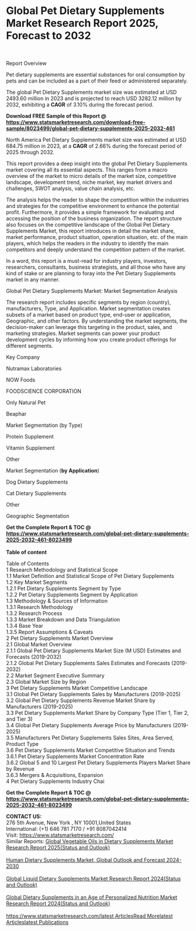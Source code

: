 <h1>Global Pet Dietary Supplements Market Research Report 2025, Forecast to 2032</h1><br/><p>Report Overview</p><p>Pet dietary supplements are essential substances for oral consumption by pets and can be included as a part of their feed or administered separately.</p><p>The global Pet Dietary Supplements market size was estimated at USD 2493.60 million in 2023 and is projected to reach USD 3282.12 million by 2032, exhibiting a <strong>CAGR</strong> of 3.10% during the forecast period.</p><p><strong>Download FREE Sample of this Report @ <a href="https://www.statsmarketresearch.com/download-free-sample/8023499/global-pet-dietary-supplements-2025-2032-461">https://www.statsmarketresearch.com/download-free-sample/8023499/global-pet-dietary-supplements-2025-2032-461</a></strong></p><p>North America Pet Dietary Supplements market size was estimated at USD 684.75 million in 2023, at a <strong>CAGR</strong> of 2.66% during the forecast period of 2025 through 2032.</p><p>This report provides a deep insight into the global Pet Dietary Supplements market covering all its essential aspects. This ranges from a macro overview of the market to micro details of the market size, competitive landscape, development trend, niche market, key market drivers and challenges, SWOT analysis, value chain analysis, etc.</p><p>The analysis helps the reader to shape the competition within the industries and strategies for the competitive environment to enhance the potential profit. Furthermore, it provides a simple framework for evaluating and accessing the position of the business organization. The report structure also focuses on the competitive landscape of the Global Pet Dietary Supplements Market, this report introduces in detail the market share, market performance, product situation, operation situation, etc. of the main players, which helps the readers in the industry to identify the main competitors and deeply understand the competition pattern of the market.</p><p>In a word, this report is a must-read for industry players, investors, researchers, consultants, business strategists, and all those who have any kind of stake or are planning to foray into the Pet Dietary Supplements market in any manner.</p><p>Global Pet Dietary Supplements Market: Market Segmentation Analysis</p><p>The research report includes specific segments by region (country), manufacturers, Type, and Application. Market segmentation creates subsets of a market based on product type, end-user or application, Geographic, and other factors. By understanding the market segments, the decision-maker can leverage this targeting in the product, sales, and marketing strategies. Market segments can power your product development cycles by informing how you create product offerings for different segments.</p><p>Key Company</p><p>Nutramax Laboratories</p><p>NOW Foods</p><p>FOODSCIENCE CORPORATION</p><p>Only Natural Pet</p><p>Beaphar</p><p>Market Segmentation (by Type)</p><p>Protein Supplement</p><p>Vitamin Supplement</p><p>Other</p><p>Market Segmentation (<strong>by Application</strong>)</p><p>Dog Dietary Supplements</p><p>Cat Dietary Supplements</p><p>Other</p><p>Geographic Segmentation</p><div><b>Get the Complete Report & TOC @ <a href="https://www.statsmarketresearch.com/global-pet-dietary-supplements-2025-2032-461-8023499">https://www.statsmarketresearch.com/global-pet-dietary-supplements-2025-2032-461-8023499</a></b></div><br><b>Table of content</b><p>Table of Contents<br />1 Research Methodology and Statistical Scope<br />1.1 Market Definition and Statistical Scope of Pet Dietary Supplements<br />1.2 Key Market Segments<br />1.2.1 Pet Dietary Supplements Segment by Type<br />1.2.2 Pet Dietary Supplements Segment by Application<br />1.3 Methodology & Sources of Information<br />1.3.1 Research Methodology<br />1.3.2 Research Process<br />1.3.3 Market Breakdown and Data Triangulation<br />1.3.4 Base Year<br />1.3.5 Report Assumptions & Caveats<br />2 Pet Dietary Supplements Market Overview<br />2.1 Global Market Overview<br />2.1.1 Global Pet Dietary Supplements Market Size (M USD) Estimates and Forecasts (2019-2032)<br />2.1.2 Global Pet Dietary Supplements Sales Estimates and Forecasts (2019-2032)<br />2.2 Market Segment Executive Summary<br />2.3 Global Market Size by Region<br />3 Pet Dietary Supplements Market Competitive Landscape<br />3.1 Global Pet Dietary Supplements Sales by Manufacturers (2019-2025)<br />3.2 Global Pet Dietary Supplements Revenue Market Share by Manufacturers (2019-2025)<br />3.3 Pet Dietary Supplements Market Share by Company Type (Tier 1, Tier 2, and Tier 3)<br />3.4 Global Pet Dietary Supplements Average Price by Manufacturers (2019-2025)<br />3.5 Manufacturers Pet Dietary Supplements Sales Sites, Area Served, Product Type<br />3.6 Pet Dietary Supplements Market Competitive Situation and Trends<br />3.6.1 Pet Dietary Supplements Market Concentration Rate<br />3.6.2 Global 5 and 10 Largest Pet Dietary Supplements Players Market Share by Revenue<br />3.6.3 Mergers & Acquisitions, Expansion<br />4 Pet Dietary Supplements Industry Chai<br><div><b>Get the Complete Report & TOC @ <a href="https://www.statsmarketresearch.com/global-pet-dietary-supplements-2025-2032-461-8023499">https://www.statsmarketresearch.com/global-pet-dietary-supplements-2025-2032-461-8023499</a></b></div></p> <b>CONTACT US:</b><br>276 5th Avenue, New York , NY 10001,United States<br>International: (+1) 646 781 7170 / +91 8087042414<br>Visit: <a href="https://www.statsmarketresearch.com/">https://www.statsmarketresearch.com/</a><br>Similar Reports: <a href="https://www.statsmarketresearch.com/global-pet-dietary-supplements-2025-2032-461-8023499">Global Vegetable Oils in Dietary Supplements Market Research Report 2025(Status and Outlook)</a><br/><br/><a href="https://www.statsmarketresearch.com/global-pet-dietary-supplements-2025-2032-461-8023499">Human Dietary Supplements Market, Global Outlook and Forecast 2024-2030</a><br/><br/><a href="https://www.statsmarketresearch.com/global-pet-dietary-supplements-2025-2032-461-8023499">Global Liquid Dietary Supplements Market Research Report 2024(Status and Outlook)</a><br/><br/><a href="https://www.statsmarketresearch.com/global-pet-dietary-supplements-2025-2032-461-8023499">Global Dietary Supplements in an Age of Personalized Nutrition Market Research Report 2024(Status and Outlook)</a><br/><br/><a href="https://gyeongbokgung.com">https://www.statsmarketresearch.com/</a><a href="https://hallyeomaritime.com">latest Articles</a><a href="https://jingwansa.com">Read More</a><a href=https://nguoiviet.jp/">latest Articles</a><a href="https://www.intelmarketresearch.com/">latest Publications</a>